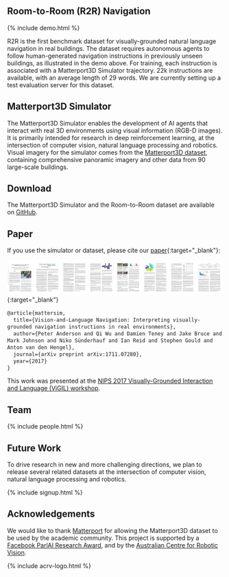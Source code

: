 
## Room-to-Room (R2R) Navigation

{% include demo.html %}

R2R is the first benchmark dataset for visually-grounded natural language navigation in real buildings. The dataset requires autonomous agents to follow human-generated navigation instructions in previously unseen buildings, as illustrated in the demo above. For training, each instruction is associated with a Matterport3D Simulator trajectory. 22k instructions are available, with an average length of 29 words. We are currently setting up a test evaluation server for this dataset.

## Matterport3D Simulator

The Matterport3D Simulator enables the development of AI agents that interact with real 3D environments using visual information (RGB-D images). It is primarily intended for research in deep reinforcement learning, at the intersection of computer vision, natural language processing and robotics. Visual imagery for the simulator comes from the [Matterport3D dataset](https://niessner.github.io/Matterport/), containing comprehensive panoramic imagery and other data from 90 large-scale buildings.

## Download

The Matterport3D Simulator and the Room-to-Room dataset are available on [GitHub](https://github.com/peteanderson80/Matterport3DSimulator).

## Paper

If you use the simulator or dataset, please cite our [paper](https://arxiv.org/pdf/1711.07280){:target="_blank"}:

[![Paper](assets/1711.07280v2.jpg)](https://arxiv.org/pdf/1711.07280){:target="_blank"}

```
@article{mattersim,
  title={Vision-and-Language Navigation: Interpreting visually-grounded navigation instructions in real environments},
  author={Peter Anderson and Qi Wu and Damien Teney and Jake Bruce and Mark Johnson and Niko Sünderhauf and Ian Reid and Stephen Gould and Anton van den Hengel},
  journal={arXiv preprint arXiv:1711.07280},
  year={2017}
}
```
This work was presented at the [NIPS 2017 Visually-Grounded Interaction and Language (ViGIL) workshop](https://nips2017vigil.github.io/). 

## Team

{% include people.html %}

## Future Work

To drive research in new and more challenging directions, we plan to release several related datasets at the intersection of computer vision, natural language processing and robotics.

{% include signup.html %}

## Acknowledgements

We would like to thank [Matterport](https://matterport.com/) for allowing the Matterport3D dataset to be used by the academic community. This project is supported by a [Facebook ParlAI Research Award](https://research.fb.com/announcing-the-winners-of-the-facebook-parlai-research-awards/), and by the [Australian Centre for Robotic Vision](https://www.roboticvision.org/).

{% include acrv-logo.html %}


